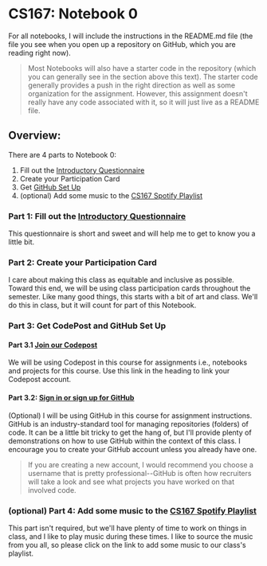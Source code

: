 # CS167: Notebook 0
For all notebooks, I will include the instructions in the README.md file (the file you see when you open up a repository on GitHub, which you are reading right now). 

> Most Notebooks will also have a starter code in the repository (which you can generally see in the section above this text). The starter code generally provides a push in the right direction as well as some organization for the assignment. However, this assignment doesn't really have any code associated with it, so it will just live as a README file. 

## Overview:
There are 4 parts to Notebook 0: 
1. Fill out the [Introductory Questionnaire](https://tinyurl.com/3t2ustza)
2. Create your Participation Card
3. Get [GitHub Set Up](https://classroom.github.com/classrooms/123478730-s23-cs167)
4. (optional) Add some music to the [CS167 Spotify Playlist](https://open.spotify.com/playlist/0rTRc8YwER0mJJDylLTfk8?si=7f6319f4854040db)
<!-- 4. Sign up for [PollEverywhere](https://PollEv.com/meredithmoore011/register)-->


### Part 1: Fill out the [Introductory Questionnaire](https://tinyurl.com/3t2ustza)
This questionnaire is short and sweet and will help me to get to know you a little bit.

### Part 2: Create your Participation Card
I care about making this class as equitable and inclusive as possible. Toward this end, we will be using class participation cards throughout the semester. Like many good things, this starts with a bit of art and class. We'll do this in class, but it will count for part of this Notebook.

### Part 3: Get CodePost and GitHub Set Up
#### Part 3.1 [Join our Codepost](https://codepost.io/signup/join?code=ZDA9A921DE)
We will be using Codepost in this course for assignments i.e., notebooks and projects for this course. Use this link in the heading to link your Codepost account. 
#### Part 3.2: [Sign in or sign up for GitHub](https://github.com/)
(Optional) I will be using GitHub in this course for assignment instructions. GitHub is an industry-standard tool for managing repositories (folders) of code. It can be a little bit tricky to get the hang of, but I'll provide plenty of demonstrations on how to use GitHub within the context of this class. I encourage you to create your GitHub account unless you already have one.

> If you are creating a new account, I would recommend you choose a username that is pretty professional--GitHub is often how recruiters will take a look and see what projects you have worked on that involved code. <!--I also usually recommend that your username be gender-neutral as there has been some interesting research on how code generated by gendered usernames is treated differently than code generated by gender-neutral usernames--but this is a good example of 'do as I say, not as I do' as mine is pretty strongly gendered.-->

<!--#### Part 3.2 [Join our GitHub Classroom](https://classroom.github.com/classrooms/123478730-s23-cs167 )
Use this link in the heading to link your GitHub account to our GitHub Classroom. We will be using GitHub Classroom for the Notebooks and projects for this course. -->

<!--### Part 4: [Sign Up for PollEverywhere](https://PollEv.com/meredithmoore011/register)
PollEverywhere is a nifty tool that lets me poll the class. I use it to take attendance, as well as check to see how well the material I'm teaching is sticking. It's $13.99 for a year, and you will need to pay this with a credit card when you create an account. 
> If you already have used PollEverywhere with me this year, lucky you, you don't need to do this step.-->

### (optional) Part 4: Add some music to the [CS167 Spotify Playlist](https://open.spotify.com/playlist/0rTRc8YwER0mJJDylLTfk8?si=7f6319f4854040db)
This part isn't required, but we'll have plenty of time to work on things in class, and I like to play music during these times. I like to source the music from you all, so please click on the link to add some music to our class's playlist.
